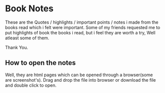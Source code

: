 # Book Notes 

These are the Quotes / highlights / important points / notes i made from the books read which i felt were important. 
Some of my friends requested me to put highlights of book the books i read, but i feel they are worth a try, Well atleast some of them. 

Thank You.

## How to open the notes

Well, they are html pages which can be opened through a browser(some are screenshot's). Drag and drop the file into browser or download the file and double click to open.
